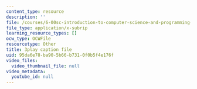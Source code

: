 ```yaml
---
content_type: resource
description: ''
file: /courses/6-00sc-introduction-to-computer-science-and-programming-spring-2011/95da6e78ba905b66b7310f0b5f4e176f_bX3jvD7XFPs.vtt
file_type: application/x-subrip
learning_resource_types: []
ocw_type: OCWFile
resourcetype: Other
title: 3play caption file
uid: 95da6e78-ba90-5b66-b731-0f0b5f4e176f
video_files:
  video_thumbnail_file: null
video_metadata:
  youtube_id: null
---
```

